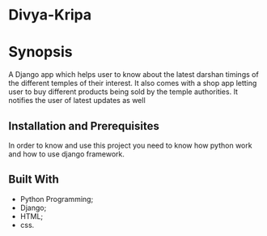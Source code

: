 # Divya-Kripa
Synopsis
========
A Django app which helps user to know about the latest darshan timings of the different temples of their interest. It also comes with a shop app letting user to buy different products being sold by the temple authorities. It notifies the user of latest updates as well

Installation and Prerequisites
------------------------------
In order to know and use this project you need to know how python work and how to use django framework.

Built With
----------
* Python Programming;
* Django;
* HTML;
* css.
